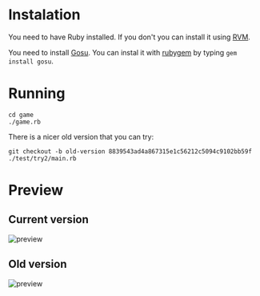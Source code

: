 # Instalation

You need to have Ruby installed. If you don't you can install it using [RVM](https://rvm.io/rvm/install).

You need to install [Gosu](http://www.libgosu.org/). You can instal it with [rubygem](http://rubygems.org/) by typing `gem install gosu`.

# Running

```
cd game
./game.rb
```

There is a nicer old version that you can try:

```
git checkout -b old-version 8839543ad4a867315e1c56212c5094c9102bb59f
./test/try2/main.rb                                                                                                                                  
```

# Preview

## Current version

![preview](https://raw.github.com/xpac27/theBlueLotus/master/preview.png)

## Old version

![preview](https://raw.github.com/xpac27/theBlueLotus/master/preview_old.png)
